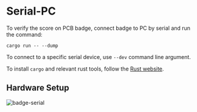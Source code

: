 # Serial-PC

To verify the score on PCB badge, connect badge to PC by serial and run the command:

```
cargo run -- --dump
```

To connect to a specific serial device, use `--dev` command line argument.

To install `cargo` and relevant rust tools, follow the [Rust website](https://www.rust-lang.org/tools/install).

## Hardware Setup

![badge-serial](https://github.com/user-attachments/assets/3e51b8a7-13aa-42c7-8a3f-4fe058f338c0)
